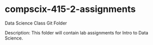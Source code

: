 # compscix-415-2-assignments
Data Science Class Git Folder

Description: 
This folder will contain lab assignments for Intro to Data Science.
